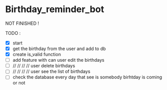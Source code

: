 # Birthday_reminder_bot 
NOT FINISHED !

TODO  :  
- [x] start 
- [x] get the birthday from the user and add to db
- [x] create is_valid function 
- [ ] add feature with can user edit the birthdays 
- [ ] //     //    //  //  user delete birthdays 
- [ ] //     //    //  //  user see the list of birthdays 
- [ ] check the database every day that see is somebody birhtday is coming or not 
